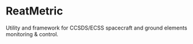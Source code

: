 # ReatMetric
Utility and framework for CCSDS/ECSS spacecraft and ground elements monitoring &amp; control.
